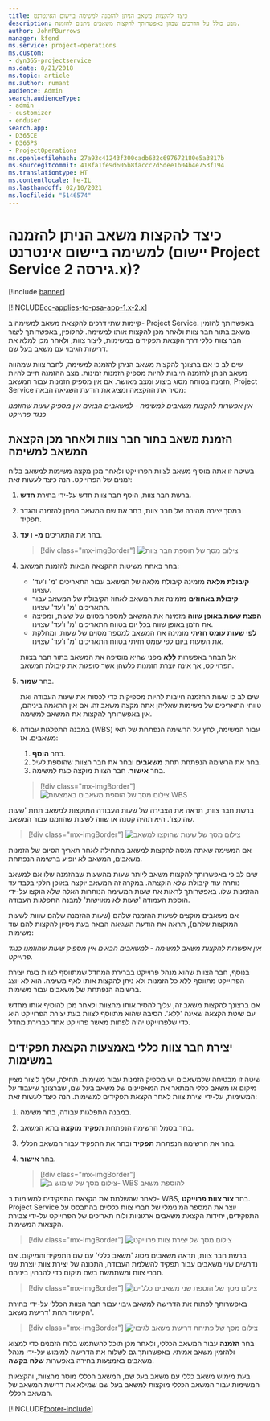 ```yaml
---
title: כיצד להקצות משאב הניתן להזמנה למשימה ביישום האינטרנט
description: מבט כולל על הדרכים שבהן באפשרותך להקצות משאבים ניתנים להזמנה.
author: JohnPBurrows
manager: kfend
ms.service: project-operations
ms.custom:
- dyn365-projectservice
ms.date: 8/21/2018
ms.topic: article
ms.author: rumant
audience: Admin
search.audienceType:
- admin
- customizer
- enduser
search.app:
- D365CE
- D365PS
- ProjectOperations
ms.openlocfilehash: 27a93c41243f300cadb632c697672180e5a3817b
ms.sourcegitcommit: 418fa1fe9d605b8faccc2d5dee1b04b4e753f194
ms.translationtype: HT
ms.contentlocale: he-IL
ms.lasthandoff: 02/10/2021
ms.locfileid: "5146574"
---
```

# <a name="how-do-i-assign-a-bookable-resource-to-a-task-in-the-web-app-project-service-app-v2x"></a>כיצד להקצות משאב הניתן להזמנה למשימה ביישום אינטרנט (יישום Project Service גירסה 2.x)?

[!include [banner](../includes/psa-now-project-operations.md)]

[!INCLUDE[cc-applies-to-psa-app-1.x-2.x](../includes/cc-applies-to-psa-app-1x-2x.md)]

קיימות שתי דרכים להקצאת משאב למשימה ב- Project Service. באפשרותך להזמין משאב בתור חבר צוות ולאחר מכן להקצות אותו למשימה. לחלופין, באפשרותך ליצור חבר צוות כללי דרך הקצאת תפקידים במשימות, ליצור צוות, ולאחר מכן למלא את דרישות הגיבוי עם משאב בעל שם.

שים לב כי אם ברצונך להקצות משאב הניתן להזמנה למשימה, לחבר צוות שמהווה משאב הניתן להזמנה חייבות להיות מספיק הזמנות זמינות. מצב ההזמנה חייב להיות הזמנה בטוחה‬ מסוג ביצוע ומצב מאושר. אם אין מספיק הזמנות עבור המשאב, Project Service מסיר את ההקצאה ומציג את הודעת השגיאה הבאה:

*אין אפשרות להקצות משאבים למשימה - למשאבים הבאים אין מספיק שעות שהוזמנו כנגד פרוייקט*

## <a name="book-a-resource-as-a-team-member-and-then-assign-the-resource-to-a-task"></a>הזמנת משאב בתור חבר צוות ולאחר מכן הקצאת המשאב למשימה

בשיטה זו אתה מוסיף משאב לצוות הפרוייקט ולאחר מכן מקצה משימות למשאב בלוח זמנים של הפרוייקט. הנה כיצד לעשות זאת:
1.  ברשת חבר צוות, הוסף חבר צוות חדש על-ידי בחירת **חדש**.
2.  במסך יצירה מהירה של חבר צוות, בחר את שם המשאב הניתן להזמנה והגדר תפקיד.
3.  בחר את התאריכים **מ-** ו **עד**.

    > [!div class="mx-imgBorder"] 
    > ![צילום מסך של הוספת חבר צוות](media/FAQ-Resources-to-Tasks2-1.png "צילום מסך של הוספת חבר צוות")
 
4.  בחר באחת משיטות ההקצאה הבאות להזמנת המשאב:
    - **קיבולת מלאה** מזמינה קיבולת מלאה של המשאב עבור התאריכים 'מ' ו'עד' שצוינו.
    - **קיבולת באחוזים** מזמינה את המשאב לאחוז הקיבולת של המשאב עבור התאריכים 'מ' ו'עד' שצוינו.
    - **‏‫הפצת שעות באופן שווה‬** מזמינה את המשאב למספר מסוים של שעות, ומפיצה את הזמן באופן שווה בכל יום בטווח התאריכים 'מ' ו'עד' שצוינו.
    - **לפי ‏‫שעות עומס חזיתי‬** מזמינה את המשאב למספר מסוים של שעות, ומחלקת את השעות ביום לפי עומס חזיתי בטווח התאריכים 'מ' ו'עד' שצוינו.

    אל תבחר באפשרות **ללא** מפני שהיא מוסיפה את המשאב בתור חבר בצוות הפרוייקט, אך אינה יוצרת הזמנות כלשהן אשר סופגות את קיבולת המשאב.
5.  בחר **שמור**.

    שים לב כי שעות ההזמנה חייבות להיות מספיקות כדי לכסות את שעות העבודה ואת טווחי התאריכים של משימות שאליהן אתה מקצה משאב זה. אם אין התאמה ביניהם, אין באפשרותך להקצות את המשאב למשימה.

6.  במבנה התפלגות עבודה (WBS) עבור המשימה, לחץ על הרשימה הנפתחת של תאי משאבים. אז: 

    1. בחר **הוסף**.
    2. בחר את הרשימה הנפתחת תחת **משאבים** ובחר את חבר הצוות שהוספת לעיל.
    3. בחר **אישור**. חבר הצוות מוקצה כעת למשימה.

    > [!div class="mx-imgBorder"] 
    > ![צילום מסך של הוספת משאבים באמצעות WBS](media/FAQ-Resources-to-Tasks2-2.png "צילום מסך של הוספת משאבים באמצעות WBS")
 
ברשת חבר צוות, תראה את הצבירה של שעות העבודה המוקצות למשאב תחת 'שעות שהוקצו'. היא תהיה קטנה או שווה לשעות שהוזמנו עבור המשאב. 

> [!div class="mx-imgBorder"] 
> ![צילום מסך של שעות שהוקצו למשאב](media/FAQ-Resources-to-Tasks2-3.png "צילום מסך של שעות שהוקצו למשאב")
 
אם המשימה שאתה מנסה להקצות למשאב מתחילה לאחר תאריך הסיום של הזמנות משאבים, המשאב לא יופיע ברשימה הנפתחת.

שים לב כי באפשרותך להקצות משאב ליותר שעות מהשעות שבהזמנה שלו אם למשאב נותרה עוד קיבולת שלא הוקצתה. במקרה זה המשאב יוקצה באופן חלקי בלבד עד ההזמנות שלו. באפשרותך לראות את שעות המשימה הנותרות האלה שלא הוקצו על-ידי הוספת העמודה 'שעות לא מאוישות‬' למבנה התפלגות העבודה.

אם משאבים מוקצים לשעות ההזמנה שלהם (שעות ההזמנה שלהם שווות לשעות המוקצות שלהם), תראה את הודעת השגיאה הבאה בעת ניסיון להקצות להם עוד משימות:

*אין אפשרות להקצות משאב למשימה - למשאבים הבאים אין מספיק שעות שהוזמנו כנגד פרוייקט.*

בנוסף, חבר הצוות שהוא מנהל פרוייקט בברירת המחדל שמתווסף לצוות בעת יצירת הפרוייקט מתווסף ללא כל הזמנות ולא ניתן להקצות אותו לאף משימה. הוא לא יוצג ברשימה הנפתחת של משאבים עבור משימות.

אם ברצונך להקצות משאב זה, עליך להסיר אותו מהצוות ולאחר מכן להוסיף אותו מחדש עם שיטת הקצאה שאינה 'ללא'. הסיבה שהוא מתווסף לצוות בעת יצירת הפרוייקט היא כדי שלפרוייקט יהיה לפחות מאשר פרוייקט אחד כברירת מחדל.

## <a name="create-a-generic-team-member-through-role-assignment-on-tasks"></a>יצירת חבר צוות כללי באמצעות הקצאת תפקידים במשימות

שיטה זו מבטיחה שלמשאבים יש מספיק הזמנות עבור משימות. תחילה, עליך ליצור מציין מיקום או משאב כללי המתאר את המאפיינים של משאב בעל שם, שברצונך שיעבוד על המשימות, על-ידי יצירת צוות לאחר הקצאת תפקידים למשימות. הנה כיצד לעשות זאת:

1. במבנה התפלגות עבודה, בחר משימה.
2. בחר בסמל הרשימה הנפתחת **תפקיד מוקצה** בתא המשאב.
3. בחר את הרשימה הנפתחת **תפקיד** ובחר את התפקיד עבור המשאב הכללי.
4. בחר **אישור**.

    > [!div class="mx-imgBorder"] 
    > ![צילום מסך של שימוש ב- WBS להוספת משאב](media/FAQ-Resources-to-Tasks2-4.png "צילום מסך של שימוש ב- WBS להוספת משאב")
 
לאחר שהשלמת את הקצאת התפקידים למשימות ב- WBS, בחר **צור צוות פרוייקט**. Project Service יוצר את המספר המינימלי של חברי צוות כלליים בהתבסס על התפקידים, יחידות הקצאת משאבים ארגוניות ולוח תאריכים של הפרוייקט על-ידי צבירת הקצאות המשימות.

> [!div class="mx-imgBorder"] 
> ![צילום מסך של יצירת צוות פרוייקט](media/FAQ-Resources-to-Tasks2-5.png "צילום מסך של יצירת צוות פרוייקט")
 
ברשת חבר צוות, תראה משאבים מסוג 'משאב כללי' עם שם התפקיד והמיקום. אם נדרשים שני משאבים עבור תפקיד להשלמת העבודה, התכונה של יצירת צוות יוצרת שני חברי צוות ומשתמשת בשם מיקום כדי להבחין ביניהם.

> [!div class="mx-imgBorder"] 
> ![צילום מסך של הוספת שני משאבים כלליים](media/FAQ-Resources-to-Tasks2-6.png "צילום מסך של הוספת שני משאבים כלליים")
 
באפשרותך לפתוח את הדרישה למשאב גיבוי עבור חבר הצוות הכללי על-ידי בחירת הקישור תחת 'דרישת משאב'.

> [!div class="mx-imgBorder"] 
> ![צילום מסך של פתיחת דרישת משאב לגיבוי](media/FAQ-Resources-to-Tasks2-7.png "צילום מסך של פתיחת דרישת משאב לגיבוי")

בחר **הזמנה** עבור המשאב הכללי, ולאחר מכן תוכל להשתמש בלוח הזמנים כדי למצוא ולהזמין משאב אמיתי. באפשרותך גם לשלוח את הדרישה למימוש על-ידי מנהל משאבים באמצעות בחירה באפשרות **שלח בקשה**.

בעת מימוש משאב כללי עם משאב בעל שם, המשאב הכללי מוסר מהצוות, והקצאות המשימות עבור המשאב הכללי מוקצות למשאב בעל שם שמילא את דרישת המשאב של המשאב הכללי.
 



[!INCLUDE[footer-include](../includes/footer-banner.md)]